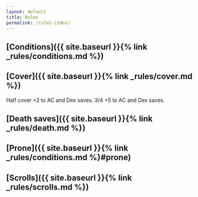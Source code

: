 ```yaml
---
layout: default
title: Rules
permalink: /rules-index/
---
```


## [Conditions]({{ site.baseurl }}{% link _rules/conditions.md %})

## [Cover]({{ site.baseurl }}{% link _rules/cover.md %})
Half cover +2 to AC and Dex saves.  3/4 +5 to AC and Dex saves.

## [Death saves]({{ site.baseurl }}{% link _rules/death.md %})

## [Prone]({{ site.baseurl }}{% link _rules/conditions.md %}#prone)

## [Scrolls]({{ site.baseurl }}{% link _rules/scrolls.md %})
